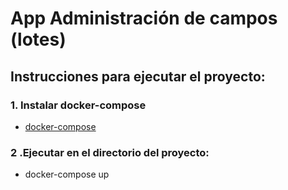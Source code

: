# App Administración de campos (lotes)

## Instrucciones para ejecutar el proyecto:

### 1. Instalar docker-compose

- [docker-compose](https://docs.docker.com/compose/install/)

### 2 .Ejecutar en el directorio del proyecto: 

- docker-compose up